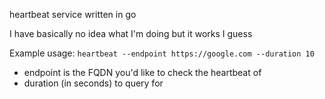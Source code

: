 heartbeat service written in go

I have basically no idea what I'm doing but it works I guess

Example usage: `heartbeat --endpoint https://google.com --duration 10`
- endpoint is the FQDN you'd like to check the heartbeat of
- duration (in seconds) to query for
